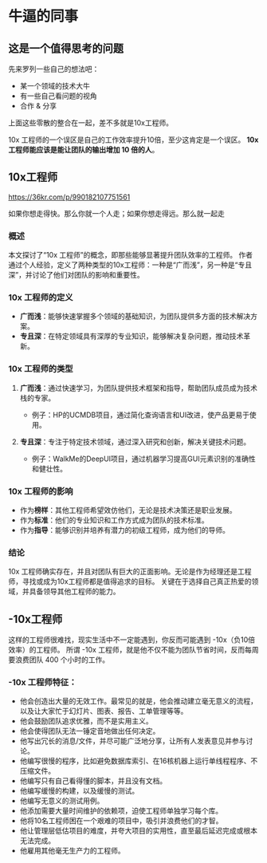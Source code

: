 # 牛逼的同事

## 这是一个值得思考的问题
先来罗列一些自己的想法吧：
- 某一个领域的技术大牛
- 有一些自己看问题的视角
- 合作 & 分享

上面这些零散的整合在一起，差不多就是10x工程师。

10x 工程师的一个误区是自己的工作效率提升10倍，至少这肯定是一个误区。
**10x 工程师能应该是能让团队的输出增加 10 倍的人**。

## 10x工程师
https://36kr.com/p/990182107751561

如果你想走得快。那么你就一个人走；如果你想走得远。那么就一起走

### 概述
本文探讨了“10x 工程师”的概念，即那些能够显著提升团队效率的工程师。
作者通过个人经验，定义了两种类型的10x工程师：一种是“广而浅”，另一种是“专且深”，并讨论了他们对团队的影响和重要性。

### 10x 工程师的定义
- **广而浅**：能够快速掌握多个领域的基础知识，为团队提供多方面的技术解决方案。
- **专且深**：在特定领域具有深厚的专业知识，能够解决复杂问题，推动技术革新。

### 10x 工程师的类型
1. **广而浅**：通过快速学习，为团队提供技术框架和指导，帮助团队成员成为技术栈的专家。
   - 例子：HP的UCMDB项目，通过简化查询语言和UI改进，使产品更易于使用。

2. **专且深**：专注于特定技术领域，通过深入研究和创新，解决关键技术问题。
   - 例子：WalkMe的DeepUI项目，通过机器学习提高GUI元素识别的准确性和健壮性。

### 10x 工程师的影响
- 作为**榜样**：其他工程师希望效仿他们，无论是技术决策还是职业发展。
- 作为**标准**：他们的专业知识和工作方式成为团队的技术标准。
- 作为**指导**：能够识别并培养有潜力的初级工程师，成为他们的导师。

### 结论
10x 工程师确实存在，并且对团队有巨大的正面影响。无论是作为经理还是工程师，寻找或成为10x工程师都是值得追求的目标。
关键在于选择自己真正热爱的领域，并具备领导其他工程师的能力。

## -10x工程师
这样的工程师很难找，现实生活中不一定能遇到，你反而可能遇到 -10x（负10倍效率）的工程师。
所谓 -10x 工程师，就是他不仅不能为团队节省时间，反而每周要浪费团队 400 个小时的工作。

### -10x 工程师特征：
- 他会创造出大量的无效工作。最常见的就是，他会推动建立毫无意义的流程，以及让大家忙于幻灯片、图表、报告、工单管理等等。
- 他会鼓励团队追求优雅，而不是实用主义。
- 他会使得团队无法一锤定音地做出任何决定。
- 他写出冗长的消息/文件，并尽可能广泛地分享，让所有人发表意见并参与讨论。
- 他编写很慢的程序，比如避免数据库索引、在16核机器上运行单线程程序、不压缩文件。
- 他编写只有自己看得懂的脚本，并且没有文档。
- 他编写缓慢的构建，以及缓慢的测试。
- 他编写无意义的测试用例。
- 他添加需要大量时间维护的依赖项，迫使工程师单独学习每个库。
- 他将10名工程师困在一个艰难的项目中，吸引并浪费他们的才智。
- 他让管理层低估项目的难度，并夸大项目的实用性，直至最后延迟完成或根本无法完成。
- 他雇用其他毫无生产力的工程师。
